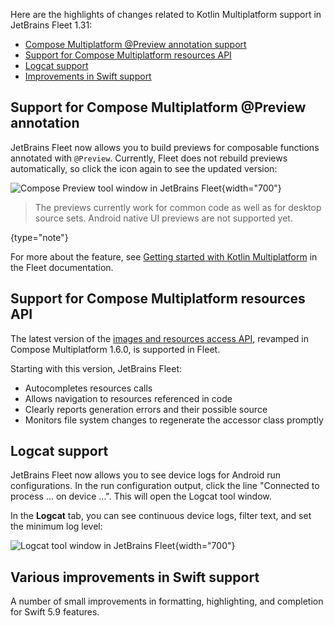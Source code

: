 [//]: # (title: What's new with KMP in Fleet 1.31)

Here are the highlights of changes related to Kotlin Multiplatform support in JetBrains Fleet 1.31:

* [Compose Multiplatform @Preview annotation support](#support-for-compose-multiplatform-preview-annotation)
* [Support for Compose Multiplatform resources API](#support-for-compose-multiplatform-resources-api)
* [Logcat support](#logcat-support)
* [Improvements in Swift support](#various-improvements-in-swift-support)

## Support for Compose Multiplatform @Preview annotation

JetBrains Fleet now allows you to build previews for composable functions annotated with `@Preview`.
Currently, Fleet does not rebuild previews automatically, so click the icon again to see the updated version:

![Compose Preview tool window in JetBrains Fleet](fleet-compose-preview-light.png){width="700"}

> The previews currently work for common code as well as for desktop source sets.
> Android native UI previews are not supported yet.
> 
{type="note"}

For more about the feature, see [Getting started with Kotlin Multiplatform](https://www.jetbrains.com/help/fleet/getting-started-with-kotlin-multiplatform.html#b65b852e_76)
in the Fleet documentation.

## Support for Compose Multiplatform resources API

The latest version of the [images and resources access API](compose-images-resources.md), revamped in Compose Multiplatform 1.6.0,
is supported in Fleet.

Starting with this version, JetBrains Fleet:

* Autocompletes resources calls
* Allows navigation to resources referenced in code
* Clearly reports generation errors and their possible source
* Monitors file system changes to regenerate the accessor class promptly

## Logcat support

JetBrains Fleet now allows you to see device logs for Android run configurations. In the run configuration 
output, click the line "Connected to process ... on device ...". This will open the Logcat tool window.

In the **Logcat** tab, you can see continuous device logs, filter text, and set the minimum log level:

![Logcat tool window in JetBrains Fleet](fleet-logcat-window-light.png){width="700"}

## Various improvements in Swift support

A number of small improvements in formatting, highlighting, and completion for Swift 5.9 features.